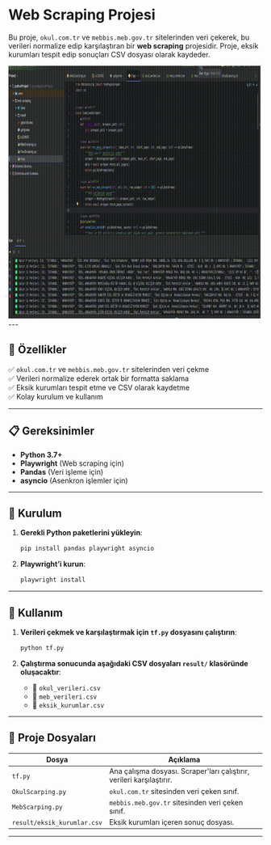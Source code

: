 # Web Scraping Projesi

Bu proje, `okul.com.tr` ve `mebbis.meb.gov.tr` sitelerinden veri çekerek, bu verileri normalize edip karşılaştıran bir **web scraping** projesidir. Proje, eksik kurumları tespit edip sonuçları CSV dosyası olarak kaydeder.

<img alt="proje ön izlemesi" height="500" src="presnt%2Foutput.gif" title="ShowCase" width="500"/>
---

## 🚀 Özellikler

✅ `okul.com.tr` ve `mebbis.meb.gov.tr` sitelerinden veri çekme  
✅ Verileri normalize ederek ortak bir formatta saklama  
✅ Eksik kurumları tespit etme ve CSV olarak kaydetme  
✅ Kolay kurulum ve kullanım  

---

## 📋 Gereksinimler

- **Python 3.7+**
- **Playwright** (Web scraping için)
- **Pandas** (Veri işleme için)
- **asyncio** (Asenkron işlemler için)

---

## 🔧 Kurulum

1. **Gerekli Python paketlerini yükleyin**:
    ```sh
    pip install pandas playwright asyncio
    ```

2. **Playwright’i kurun**:
    ```sh
    playwright install
    ```

---

## 🎯 Kullanım

1. **Verileri çekmek ve karşılaştırmak için `tf.py` dosyasını çalıştırın**:
    ```sh
    python tf.py
    ```

2. **Çalıştırma sonucunda aşağıdaki CSV dosyaları `result/` klasöründe oluşacaktır**:
    - 📂 `okul_verileri.csv`
    - 📂 `meb_verileri.csv`
    - 📂 `eksik_kurumlar.csv`

---

## 📂 Proje Dosyaları

| Dosya | Açıklama |
|--------|----------|
| `tf.py` | Ana çalışma dosyası. Scraper'ları çalıştırır, verileri karşılaştırır. |
| `OkulScarping.py` | `okul.com.tr` sitesinden veri çeken sınıf. |
| `MebScarping.py` | `mebbis.meb.gov.tr` sitesinden veri çeken sınıf. |
| `result/eksik_kurumlar.csv` | Eksik kurumları içeren sonuç dosyası. |

---

